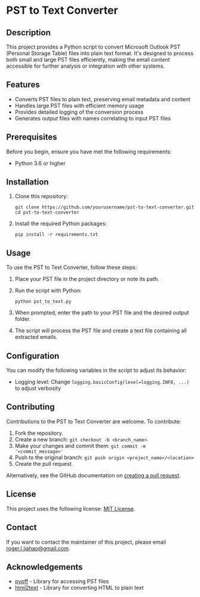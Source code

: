 # PST to Text Converter

## Description

This project provides a Python script to convert Microsoft Outlook PST (Personal Storage Table) files into plain text format. It's designed to process both small and large PST files efficiently, making the email content accessible for further analysis or integration with other systems.

## Features

- Converts PST files to plain text, preserving email metadata and content
- Handles large PST files with efficient memory usage
- Provides detailed logging of the conversion process
- Generates output files with names correlating to input PST files

## Prerequisites

Before you begin, ensure you have met the following requirements:

- Python 3.6 or higher

## Installation

1. Clone this repository:
   ```
   git clone https://github.com/yourusername/pst-to-text-converter.git
   cd pst-to-text-converter
   ```

2. Install the required Python packages:
   ```
   pip install -r requirements.txt
   ```

## Usage

To use the PST to Text Converter, follow these steps:

1. Place your PST file in the project directory or note its path.

2. Run the script with Python:
   ```
   python pst_to_text.py
   ```

3. When prompted, enter the path to your PST file and the desired output folder.

4. The script will process the PST file and create a text file containing all extracted emails.

## Configuration

You can modify the following variables in the script to adjust its behavior:

- Logging level: Change `logging.basicConfig(level=logging.INFO, ...)` to adjust verbosity

## Contributing

Contributions to the PST to Text Converter are welcome. To contribute:

1. Fork the repository.
2. Create a new branch: `git checkout -b <branch_name>`.
3. Make your changes and commit them: `git commit -m '<commit_message>'`
4. Push to the original branch: `git push origin <project_name>/<location>`
5. Create the pull request.

Alternatively, see the GitHub documentation on [creating a pull request](https://help.github.com/articles/creating-a-pull-request/).

## License

This project uses the following license: [MIT License](https://opensource.org/licenses/MIT).

## Contact

If you want to contact the maintainer of this project, please email <roger.l.jiahao@gmail.com>.

## Acknowledgements

- [pypff](https://github.com/libyal/libpff) - Library for accessing PST files
- [html2text](https://github.com/Alir3z4/html2text) - Library for converting HTML to plain text